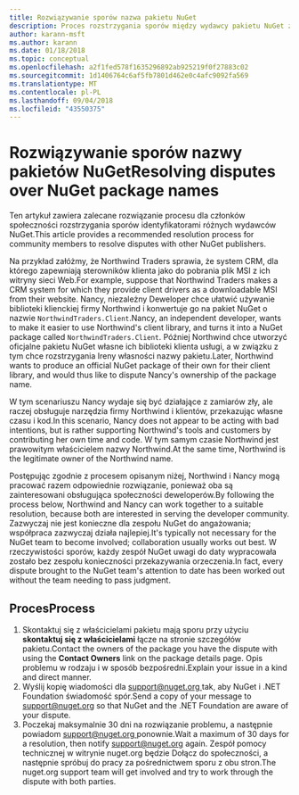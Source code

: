 ```yaml
---
title: Rozwiązywanie sporów nazwa pakietu NuGet
description: Proces rozstrzygania sporów między wydawcy pakietu NuGet związanych z znakowanie, znaków towarowych i innych sytuacjach konflikt.
author: karann-msft
ms.author: karann
ms.date: 01/18/2018
ms.topic: conceptual
ms.openlocfilehash: a2f1fed578f1635296892ab925219f0f27883c02
ms.sourcegitcommit: 1d1406764c6af5fb7801d462e0c4afc9092fa569
ms.translationtype: MT
ms.contentlocale: pl-PL
ms.lasthandoff: 09/04/2018
ms.locfileid: "43550375"
---
```

# <a name="resolving-disputes-over-nuget-package-names"></a><span data-ttu-id="48483-103">Rozwiązywanie sporów nazwy pakietów NuGet</span><span class="sxs-lookup"><span data-stu-id="48483-103">Resolving disputes over NuGet package names</span></span>

<span data-ttu-id="48483-104">Ten artykuł zawiera zalecane rozwiązanie procesu dla członków społeczności rozstrzygania sporów identyfikatorami różnych wydawców NuGet.</span><span class="sxs-lookup"><span data-stu-id="48483-104">This article provides a recommended resolution process for community members to resolve disputes with other NuGet publishers.</span></span>

<span data-ttu-id="48483-105">Na przykład załóżmy, że Northwind Traders sprawia, że system CRM, dla którego zapewniają sterowników klienta jako do pobrania plik MSI z ich witryny sieci Web.</span><span class="sxs-lookup"><span data-stu-id="48483-105">For example, suppose that Northwind Traders makes a CRM system for which they provide client drivers as a downloadable MSI from their website.</span></span> <span data-ttu-id="48483-106">Nancy, niezależny Deweloper chce ułatwić używanie biblioteki klienckiej firmy Northwind i konwertuje go na pakiet NuGet o nazwie `NorthwindTraders.Client`.</span><span class="sxs-lookup"><span data-stu-id="48483-106">Nancy, an independent developer, wants to make it easier to use Northwind's client library, and turns it into a NuGet package called `NorthwindTraders.Client`.</span></span> <span data-ttu-id="48483-107">Później Northwind chce utworzyć oficjalne pakietu NuGet własne ich biblioteki klienta usługi, a w związku z tym chce rozstrzygania Ireny własności nazwy pakietu.</span><span class="sxs-lookup"><span data-stu-id="48483-107">Later, Northwind wants to produce an official NuGet package of their own for their client library, and would thus like to dispute Nancy's ownership of the package name.</span></span>

<span data-ttu-id="48483-108">W tym scenariuszu Nancy wydaje się być działające z zamiarów zły, ale raczej obsługuje narzędzia firmy Northwind i klientów, przekazując własne czasu i kod.</span><span class="sxs-lookup"><span data-stu-id="48483-108">In this scenario, Nancy does not appear to be acting with bad intentions, but is rather supporting Northwind's tools and customers by contributing her own time and code.</span></span> <span data-ttu-id="48483-109">W tym samym czasie Northwind jest prawowitym właścicielem nazwy Northwind.</span><span class="sxs-lookup"><span data-stu-id="48483-109">At the same time, Northwind is the legitimate owner of the Northwind name.</span></span>

<span data-ttu-id="48483-110">Postępując zgodnie z procesem opisanym niżej, Northwind i Nancy mogą pracować razem odpowiednie rozwiązanie, ponieważ oba są zainteresowani obsługująca społeczności deweloperów.</span><span class="sxs-lookup"><span data-stu-id="48483-110">By following the process below, Northwind and Nancy can work together to a suitable resolution, because both are interested in serving the developer community.</span></span> <span data-ttu-id="48483-111">Zazwyczaj nie jest konieczne dla zespołu NuGet do angażowania; współpraca zazwyczaj działa najlepiej.</span><span class="sxs-lookup"><span data-stu-id="48483-111">It's typically not necessary for the NuGet team to become involved; collaboration usually works out best.</span></span> <span data-ttu-id="48483-112">W rzeczywistości sporów, każdy zespół NuGet uwagi do daty wypracowała zostało bez zespołu konieczności przekazywania orzeczenia.</span><span class="sxs-lookup"><span data-stu-id="48483-112">In fact, every dispute brought to the NuGet team's attention to date has been worked out without the team needing to pass judgment.</span></span>

## <a name="process"></a><span data-ttu-id="48483-113">Proces</span><span class="sxs-lookup"><span data-stu-id="48483-113">Process</span></span>

1. <span data-ttu-id="48483-114">Skontaktuj się z właścicielami pakietu mają sporu przy użyciu **skontaktuj się z właścicielami** łącze na stronie szczegółów pakietu.</span><span class="sxs-lookup"><span data-stu-id="48483-114">Contact the owners of the package you have the dispute with using the **Contact Owners** link on the package details page.</span></span> <span data-ttu-id="48483-115">Opis problemu w rodzaju i w sposób bezpośredni.</span><span class="sxs-lookup"><span data-stu-id="48483-115">Explain your issue in a kind and direct manner.</span></span>
2. <span data-ttu-id="48483-116">Wyślij kopię wiadomości dla [ support@nuget.org ](mailto:support@nuget.org) tak, aby NuGet i .NET Foundation świadomość spór.</span><span class="sxs-lookup"><span data-stu-id="48483-116">Send a copy of your message to [support@nuget.org](mailto:support@nuget.org) so that NuGet and the .NET Foundation are aware of your dispute.</span></span>
3. <span data-ttu-id="48483-117">Poczekaj maksymalnie 30 dni na rozwiązanie problemu, a następnie powiadom [ support@nuget.org ](mailto:support@nuget.org) ponownie.</span><span class="sxs-lookup"><span data-stu-id="48483-117">Wait a maximum of 30 days for a resolution, then notify [support@nuget.org](mailto:support@nuget.org) again.</span></span> <span data-ttu-id="48483-118">Zespół pomocy technicznej w witrynie nuget.org będzie Dołącz do społeczności, a następnie spróbuj do pracy za pośrednictwem sporu z obu stron.</span><span class="sxs-lookup"><span data-stu-id="48483-118">The nuget.org support team will get involved and try to work through the dispute with both parties.</span></span>

